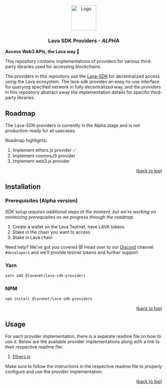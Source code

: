 <a name="readme-top"></a>

<!-- PROJECT LOGO -->
<br />
<div align="center">
  <img src="https://user-images.githubusercontent.com/2770565/223762290-44afc792-8ad4-4dbb-b2c2-532780d6c5de.png" alt="Logo" width="80" height="80">
  <h3 align="center">Lava SDK Providers - <i>ALPHA</i></h3>
  </p>
</div>

<b>Access Web3 APIs, the Lava way 🌋</b>

This repository contains implementations of providers for various third-party libraries used for accessing blockchains.

The providers in this repository use the [Lava-SDK](https://github.com/lavanet/lava-sdk) for decentralized access using the Lava ecosystem. The lava-sdk provides an easy-to-use interface for querying specified network in fully decentralized way, and the providers in this repository abstract away the implementation details for specific third-party libraries.

<!-- Roadmap -->

## Roadmap

The Lava-SDK-providers is currently in the Alpha stage and is not production-ready for all usecases.

Roadmap highlights:

1. Implement ethers.js provider ✅
2. Implement cosmosJS provider
3. Implement web3.js provider

<!-- Prerequisites -->

<p align="right">(<a href="#readme-top">back to top</a>)</p>

<!-- Installation -->

## Installation

### Prerequisites (Alpha version)

_SDK setup requires additional steps at the moment, but we're working on minimizing prerequisites as we progress through the roadmap._

1. Create a wallet on the Lava Testnet, have LAVA tokens
1. Stake in the chain you want to access
1. Stake in Lava chain

Need help? We've got you covered 😻 Head over to our [Discord](https://discord.gg/5VcqgwMmkA) channel `#developers` and we'll provide testnet tokens and further support

### Yarn

```bash
yarn add @lavanet/lava-sdk-providers
```

### NPM

```bash
npm install @lavanet/lava-sdk-providers
```

<p align="right">(<a href="#readme-top">back to top</a>)</p>

<!-- USAGE EXAMPLES -->

## Usage

For each provider implementation, there is a separate readme file on how to use it. Below are the available provider implementations along with a link to their respective readme file:

1. [Ethers.js](https://github.com/lavanet/lava-sdk-providers/blob/main/ethersjs/README.md)

Make sure to follow the instructions in the respective readme file to properly configure and use the provider implementation.

<p align="right">(<a href="#readme-top">back to top</a>)</p>
